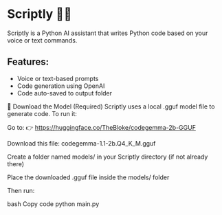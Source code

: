 # Scriptly 🧠🐍

Scriptly is a Python AI assistant that writes Python code based on your voice or text commands.

## Features:
- Voice or text-based prompts
- Code generation using OpenAI
- Code auto-saved to output folder



🔗 Download the Model (Required)
Scriptly uses a local .gguf model file to generate code. To run it:

Go to:
👉 https://huggingface.co/TheBloke/codegemma-2b-GGUF

Download this file:
codegemma-1.1-2b.Q4_K_M.gguf

Create a folder named models/ in your Scriptly directory (if not already there)

Place the downloaded .gguf file inside the models/ folder

Then run:

bash
Copy code
python main.py
